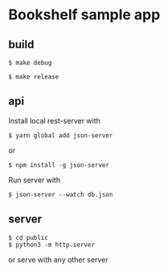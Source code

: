 # Bookshelf sample app

## build

`$ make debug`

`$ make release`

## api

Install local rest-server with

```
$ yarn global add json-server
```

or

```
$ npm install -g json-server
```

Run server with

```
$ json-server --watch db.json
```

## server

```
$ cd public
$ python3 -m http.server
```

or serve with any other server
